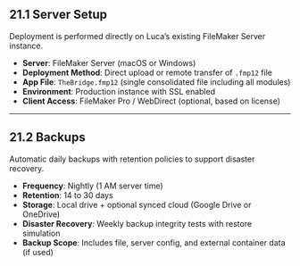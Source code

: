 ## 21.1 Server Setup  
Deployment is performed directly on Luca’s existing FileMaker Server instance.

- **Server**: FileMaker Server (macOS or Windows)
- **Deployment Method**: Direct upload or remote transfer of `.fmp12` file
- **App File**: `TheBridge.fmp12` (single consolidated file including all modules)
- **Environment**: Production instance with SSL enabled  
- **Client Access**: FileMaker Pro / WebDirect (optional, based on license)

---

## 21.2 Backups  
Automatic daily backups with retention policies to support disaster recovery.

- **Frequency**: Nightly (1 AM server time)
- **Retention**: 14 to 30 days  
- **Storage**: Local drive + optional synced cloud (Google Drive or OneDrive)  
- **Disaster Recovery**: Weekly backup integrity tests with restore simulation  
- **Backup Scope**: Includes file, server config, and external container data (if used)

